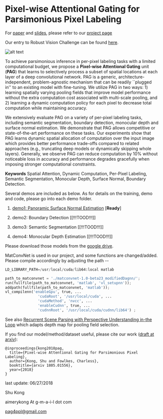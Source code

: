 # Pixel-wise Attentional Gating for Parsimonious Pixel Labeling

For [paper](https://arxiv.org/abs/1805.01556) and [slides](https://www.ics.uci.edu/~skong2/slides/20180514_AIML_UCI.pdf), please refer to our [project page](http://www.ics.uci.edu/~skong2/PAG.html "pixel-attentional-gating")

Our entry to Robust Vision Challenge can be found [here](http://www.robustvision.net/leaderboard.php?benchmark=depth).


![alt text](http://www.ics.uci.edu/~skong2/image/PAG_splashFigure.png "visualization")


To achieve parsimonious inference in per-pixel labeling tasks with a limited
computational budget, we propose a **Pixel-wise Attentional Gating** unit
(**PAG**) that learns to selectively process a subset of spatial
locations at each layer of a deep convolutional network.  PAG is a generic,
architecture-independent, problem-agnostic mechanism that can be readily
``plugged in'' to an existing model with fine-tuning.  We utilize PAG in two
ways: 1) learning spatially varying pooling fields that improve model
performance without the extra computation cost associated with multi-scale
pooling, and 2) learning a dynamic computation policy for each pixel to
decrease total computation while maintaining accuracy.


We extensively evaluate PAG on a variety of per-pixel labeling tasks, including
semantic segmentation, boundary detection, monocular depth and surface normal
estimation.  We demonstrate that PAG allows competitive or state-of-the-art
performance on these tasks.  Our experiments show that PAG learns dynamic
spatial allocation of computation over the input image which provides better
performance trade-offs compared to related approaches (e.g., truncating deep
models or dynamically skipping whole layers).  Generally, we observe PAG can
reduce computation by 10% without noticeable loss in accuracy and
performance degrades gracefully when imposing stronger computational constraints.

**Keywords** Spatial Attention, Dynamic Computation, Per-Pixel Labeling, Semantic
Segmentation, Monocular Depth, Surface Normal, Boundary Detection.


Several demos are included as below.
As for details on the training, demo and code, please go into each demo folder.

1. [demo1: Panoramic Surface Normal Estimation](https://github.com/aimerykong/Pixel-Attentional-Gating/tree/master/demo1_Panoramic_Surface_Normal)  [**Ready**]

2. demo2: Boundary Detection [[!!!TOOD!!!]]

3. demo3: Semantic Segmentation  [[!!!TOOD!!!]]

4. demo4: Monocular Depth Estimation  [[!!!TOOD!!!]]



Please download those models from the [google drive](https://drive.google.com/open?id=1dIjVTL5Q4s4Lviol7kzwkCda1p04GoK3).





MatConvNet is used in our project, and some functions are changed/added. Please compile accordingly by adjusting the path --

```python
LD_LIBRARY_PATH=/usr/local/cuda/lib64:local matlab 

path_to_matconvnet = './matconvnet-1.0-beta23_modifiedDagnn/';
run(fullfile(path_to_matconvnet, 'matlab', 'vl_setupnn'));
addpath(fullfile(path_to_matconvnet, 'matlab'));
vl_compilenn('enableGpu', true, ...
               'cudaRoot', '/usr/local/cuda', ...
               'cudaMethod', 'nvcc', ...
               'enableCudnn', true, ...
               'cudnnRoot', '/usr/local/cuda/cudnn/lib64') ;

```

See also [Recurrent Scene Parsing with Perspective Understanding in-the Loop](https://github.com/aimerykong/Recurrent-Scene-Parsing-with-Perspective-Understanding-in-the-loop) which adapts depth map for pooling field selection.

If you find our model/method/dataset useful, please cite our work ([draft at arxiv](https://arxiv.org/abs/1805.01556)):

    @inproceedings{kong2018pag,
      title={Pixel-wise Attentional Gating for Parsimonious Pixel Labeling},
      author={Kong, Shu and Fowlkes, Charless},
      booktitle={arxiv 1805.01556},
      year={2018}
    }



last update: 06/27/2018

Shu Kong

aimerykong At g-m-a-i-l dot com

pag4ppl@gmail.com



